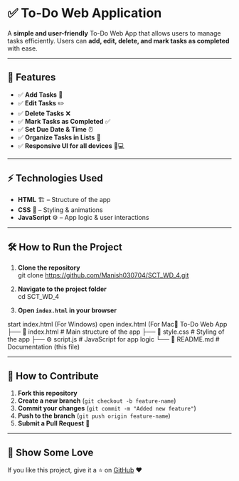 # ✅ To-Do Web Application

A **simple and user-friendly** To-Do Web App that allows users to manage tasks efficiently. Users can **add, edit, delete, and mark tasks as completed** with ease.

---

## 🚀 Features
- ✅ **Add Tasks** 📝  
- ✅ **Edit Tasks** ✏️  
- ✅ **Delete Tasks** ❌  
- ✅ **Mark Tasks as Completed** ✅  
- ✅ **Set Due Date & Time** ⏰  
- ✅ **Organize Tasks in Lists** 📂  
- ✅ **Responsive UI for all devices** 📱💻  

---


## ⚡ Technologies Used
- **HTML** 🏗️ – Structure of the app  
- **CSS** 🎨 – Styling & animations  
- **JavaScript** ⚙️ – App logic & user interactions  

---

## 🛠️ How to Run the Project
1. **Clone the repository**  
git clone https://github.com/Manish030704/SCT_WD_4.git

2. **Navigate to the project folder**  
cd SCT_WD_4

3. **Open `index.html` in your browser**

   
start index.html (For Windows) open index.html (For Mac📂 To-Do Web App ├── 📄 index.html # Main structure of the app ├── 🎨 style.css # Styling of the app ├── ⚙️ script.js # JavaScript for app logic └── 📄 README.md # Documentation (this file)


---

## 📌 How to Contribute
1. **Fork this repository**  
2. **Create a new branch** (`git checkout -b feature-name`)  
3. **Commit your changes** (`git commit -m "Added new feature"`)  
4. **Push to the branch** (`git push origin feature-name`)  
5. **Submit a Pull Request** 🎉  

---

## 🌟 Show Some Love
If you like this project, give it a ⭐ on [GitHub](https://github.com/Manish030704/SCT_WD_4) ❤️  

